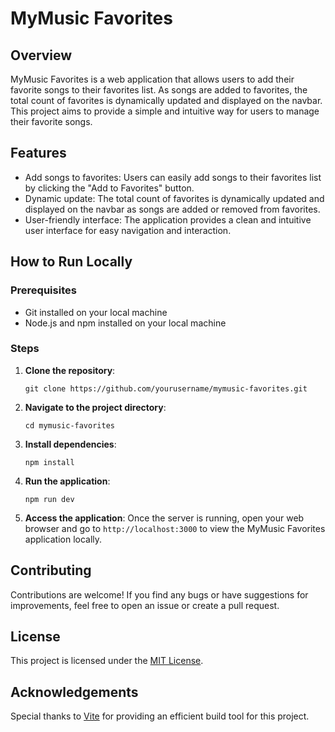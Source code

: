 # MyMusic Favorites

## Overview

MyMusic Favorites is a web application that allows users to add their favorite songs to their favorites list. As songs are added to favorites, the total count of favorites is dynamically updated and displayed on the navbar. This project aims to provide a simple and intuitive way for users to manage their favorite songs.

## Features

- Add songs to favorites: Users can easily add songs to their favorites list by clicking the "Add to Favorites" button.
- Dynamic update: The total count of favorites is dynamically updated and displayed on the navbar as songs are added or removed from favorites.
- User-friendly interface: The application provides a clean and intuitive user interface for easy navigation and interaction.

## How to Run Locally

### Prerequisites
- Git installed on your local machine
- Node.js and npm installed on your local machine

### Steps
1. **Clone the repository**: 
   ```
   git clone https://github.com/yourusername/mymusic-favorites.git
   ```

2. **Navigate to the project directory**:
   ```
   cd mymusic-favorites
   ```

3. **Install dependencies**:
   ```
   npm install
   ```

4. **Run the application**:
   ```
   npm run dev
   ```

5. **Access the application**:
   Once the server is running, open your web browser and go to `http://localhost:3000` to view the MyMusic Favorites application locally.

## Contributing
Contributions are welcome! If you find any bugs or have suggestions for improvements, feel free to open an issue or create a pull request.

## License
This project is licensed under the [MIT License](https://opensource.org/licenses/MIT).

## Acknowledgements
Special thanks to [Vite](https://vitejs.dev/) for providing an efficient build tool for this project.